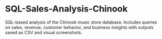 # SQL-Sales-Analysis-Chinook
SQL-based analysis of the Chinook music store database. Includes queries on sales, revenue, customer behavior, and business insights with outputs saved as CSV and visual screenshots.
